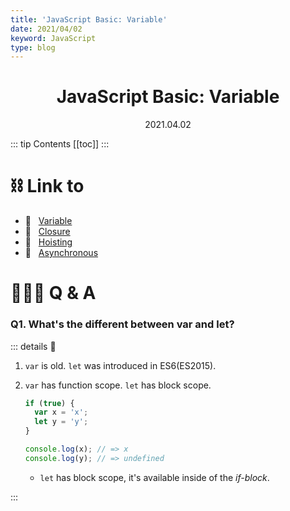 ```yaml
---
title: 'JavaScript Basic: Variable'
date: 2021/04/02
keyword: JavaScript
type: blog
---
```


<h1 align="center">JavaScript Basic: Variable</h1>
<div align="center">2021.04.02</div>

::: tip Contents
[[toc]]
:::

# ⛓ Link to

- 🔗 &nbsp; [Variable](JsBasicVariable.md)
- 🔗 &nbsp; [Closure](JsBasicClosure.md)
- 🔗 &nbsp; [Hoisting](JsBasicHoisting.md)
- 🔗 &nbsp; [Asynchronous](JsBasicAsynchronous.md)

# 🙋🏻‍♂️ Q & A

### Q1. What's the different between var and let?

::: details 🔑

1. `var` is old. `let` was introduced in ES6(ES2015).
2. `var` has function scope. `let` has block scope.

   ```jsx
   if (true) {
     var x = 'x';
     let y = 'y';
   }

   console.log(x); // => x
   console.log(y); // => undefined
   ```

   - `let` has block scope, it's available inside of the _if-block_.

:::
